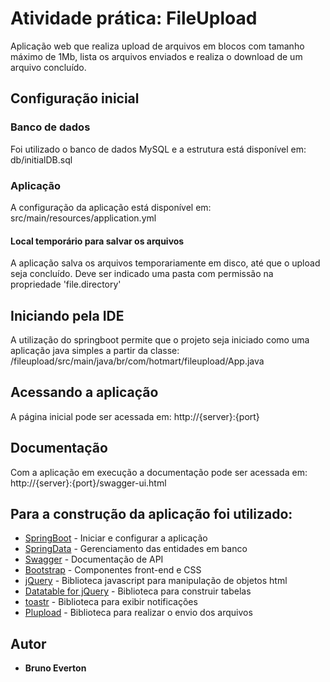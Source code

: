 # Atividade prática: FileUpload
Aplicação web que realiza upload de arquivos em blocos com tamanho máximo de 1Mb, lista os arquivos enviados e realiza o download de um arquivo concluído.

## Configuração inicial
### Banco de dados 
Foi utilizado o banco de dados MySQL e a estrutura está disponível em: db/initialDB.sql
### Aplicação
A configuração da aplicação está disponível em: src/main/resources/application.yml
#### Local temporário para salvar os arquivos
A aplicação salva os arquivos temporariamente em disco, até que o upload seja concluído. Deve ser indicado uma pasta com permissão na propriedade 'file.directory'

## Iniciando pela IDE
A utilização do springboot permite que o projeto seja iniciado como uma aplicação java simples a partir da classe:
  /fileupload/src/main/java/br/com/hotmart/fileupload/App.java

## Acessando a aplicação
A página inicial pode ser acessada em: http://{server}:{port}

## Documentação 
Com a aplicação em execução a documentação pode ser acessada em: http://{server}:{port}/swagger-ui.html

## Para a construção da aplicação foi utilizado:
* [SpringBoot](https://projects.spring.io/spring-boot/) - Iniciar e configurar a aplicação
* [SpringData](http://projects.spring.io/spring-data/) - Gerenciamento das entidades em banco
* [Swagger](https://swagger.io/) - Documentação de API
* [Bootstrap](http://getbootstrap.com/) - Componentes front-end e CSS
* [jQuery](https://jquery.com/) - Biblioteca javascript para manipulação de objetos html
* [Datatable for jQuery](https://www.datatables) - Biblioteca para construir tabelas
* [toastr](https://github.com/CodeSeven/toastr) - Biblioteca para exibir notificações
* [Plupload](http://www.plupload.com/) - Biblioteca para realizar o envio dos arquivos


## Autor
* **Bruno Everton**
